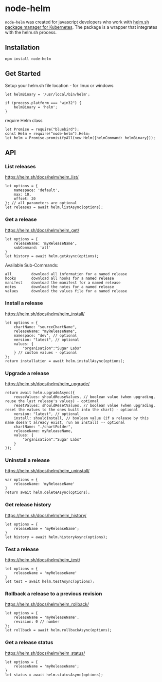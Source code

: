 # node-helm
`node-helm` was created for javascript developers who work with [helm.sh package manager for Kubernetes](https://helm.sh/).
The package is a wrapper that integrates with the helm.sh process.

## Installation
```
npm install node-helm
```

## Get Started
Setup your helm.sh file location - for linux or windows
```
let helmBinary = '/usr/local/bin/helm';

if (process.platform === "win32") {
    helmBinary = 'helm';
}
```

require Helm class
```
let Promise = require("bluebird");
const Helm = require("node-helm").Helm;
let helm = Promise.promisifyAll(new Helm({helmCommand: helmBinary}));
```

## API

### List releases
https://helm.sh/docs/helm/helm_list/
```
let options = {
    namespace: 'default',
    max: 10,
    offset: 20
}; // all parameters are optional
let releases = await helm.listAsync(options);
```

### Get a release
https://helm.sh/docs/helm/helm_get/
```
let options = {
    releaseName: 'myReleaseName',
    subCommand: 'all'
}
let history = await helm.getAsync(options);
```
Available Sub-Commands:
```
all         download all information for a named release
hooks       download all hooks for a named release
manifest    download the manifest for a named release
notes       download the notes for a named release
values      download the values file for a named release
```

### Install a release
https://helm.sh/docs/helm/helm_install/
```
let options = {
    chartName: "sourceChartName",
    releaseName: "myReleaseName",
    namespace: "dev", // optional
    version: "latest", // optional
    values: {
        "organisation":"Sugar Labs"
    } // custom values - optional
};
return installation = await helm.installAsync(options);
```

### Upgrade a release
https://helm.sh/docs/helm/helm_upgrade/
```
return await helm.upgradeAsync({
    reuseValues: shouldReuseValues, // boolean value (when upgrading, reuse the last release's values) - optional
    resetValues: shouldResetValues, // boolean value (when upgrading, reset the values to the ones built into the chart) - optional
    version: "latest", // optional
    install: shouldInstall, // boolean value (if a release by this name doesn't already exist, run an install) -- optional
    chartName: "./chartFolder",
    releaseName: myReleaseName,
    values: {
        "organisation":"Sugar Labs"
    }
});
```

### Uninstall a release
https://helm.sh/docs/helm/helm_uninstall/
```
var options = {
    releaseName: 'myReleaseName'
}
return await helm.deleteAsync(options);
```

### Get release history
https://helm.sh/docs/helm/helm_history/
```
let options = {
    releaseName = 'myReleaseName';
}
let history = await helm.historyAsync(options);
```

### Test a release
https://helm.sh/docs/helm/helm_test/
```
let options = {
    releaseName = 'myReleaseName'
}
let test = await helm.testAsync(options);
```

### Rollback a release to a previous revision
https://helm.sh/docs/helm/helm_rollback/
```
let options = {
    releaseName = 'myReleaseName',
    revision: 0 // number
};
let rollback = await helm.rollbackAsync(options);
```

### Get a release status
https://helm.sh/docs/helm/helm_status/
```
let options = {
    releaseName = 'myReleaseName';
}
let status = await helm.statusAsync(options);
```

